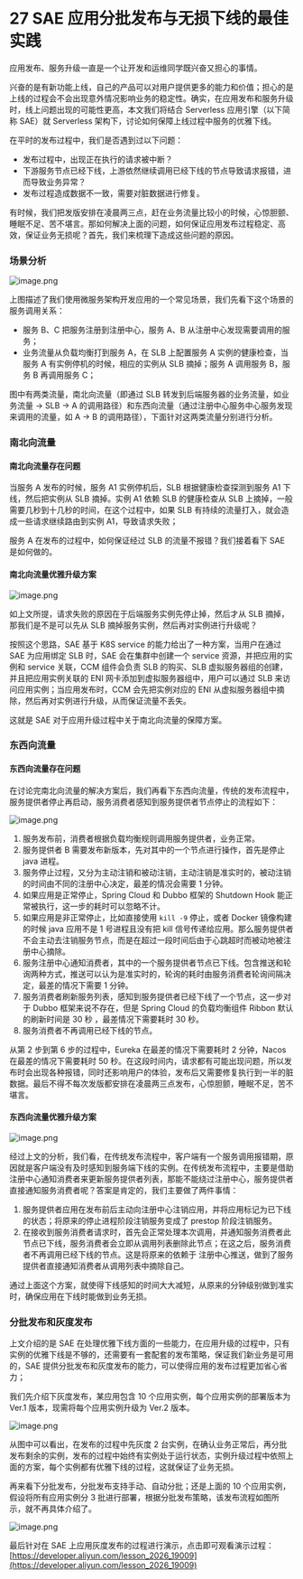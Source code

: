27 SAE 应用分批发布与无损下线的最佳实践
=======================

应用发布、服务升级一直是一个让开发和运维同学既兴奋又担心的事情。

兴奋的是有新功能上线，自己的产品可以对用户提供更多的能力和价值；担心的是上线的过程会不会出现意外情况影响业务的稳定性。确实，在应用发布和服务升级时，线上问题出现的可能性更高，本文我们将结合 Serverless 应用引擎（以下简称 SAE）就 Serverless 架构下，讨论如何保障上线过程中服务的优雅下线。

在平时的发布过程中，我们是否遇到过以下问题：

* 发布过程中，出现正在执行的请求被中断？
* 下游服务节点已经下线，上游依然继续调用已经下线的节点导致请求报错，进而导致业务异常？
* 发布过程造成数据不一致，需要对脏数据进行修复。

有时候，我们把发版安排在凌晨两三点，赶在业务流量比较小的时候，心惊胆颤、睡眠不足、苦不堪言。那如何解决上面的问题，如何保证应用发布过程稳定、高效，保证业务无损呢？首先，我们来梳理下造成这些问题的原因。

### 场景分析

![image.png](assets/2020-11-09-075020.png)

上图描述了我们使用微服务架构开发应用的一个常见场景，我们先看下这个场景的服务调用关系：

* 服务 B、C 把服务注册到注册中心，服务 A、B 从注册中心发现需要调用的服务；
* 业务流量从负载均衡打到服务 A，在 SLB 上配置服务 A 实例的健康检查，当服务 A 有实例停机的时候，相应的实例从 SLB 摘掉；服务 A 调用服务 B，服务 B 再调用服务 C；

图中有两类流量，南北向流量（即通过 SLB 转发到后端服务器的业务流量，如业务流量 -> SLB -> A 的调用路径）和东西向流量（通过注册中心服务中心服务发现来调用的流量，如 A -> B 的调用路径），下面针对这两类流量分别进行分析。

### 南北向流量

#### 南北向流量存在问题

当服务 A 发布的时候，服务 A1 实例停机后，SLB 根据健康检查探测到服务 A1 下线，然后把实例从 SLB 摘掉。实例 A1 依赖 SLB 的健康检查从 SLB 上摘掉，一般需要几秒到十几秒的时间，在这个过程中，如果 SLB 有持续的流量打入，就会造成一些请求继续路由到实例 A1，导致请求失败；

服务 A 在发布的过程中，如何保证经过 SLB 的流量不报错？我们接着看下 SAE 是如何做的。

#### 南北向流量优雅升级方案

![image.png](assets/2020-11-09-075025.png)

如上文所提，请求失败的原因在于后端服务实例先停止掉，然后才从 SLB 摘掉，那我们是不是可以先从 SLB 摘掉服务实例，然后再对实例进行升级呢？

按照这个思路，SAE 基于 K8S service 的能力给出了一种方案，当用户在通过 SAE 为应用绑定 SLB 时，SAE 会在集群中创建一个 service 资源，并把应用的实例和 service 关联，CCM 组件会负责 SLB 的购买、SLB 虚拟服务器组的创建，并且把应用实例关联的 ENI 网卡添加到虚拟服务器组中，用户可以通过 SLB 来访问应用实例；当应用发布时，CCM 会先把实例对应的 ENI 从虚拟服务器组中摘除，然后再对实例进行升级，从而保证流量不丢失。

这就是 SAE 对于应用升级过程中关于南北向流量的保障方案。

### 东西向流量

#### 东西向流量存在问题

在讨论完南北向流量的解决方案后，我们再看下东西向流量，传统的发布流程中，服务提供者停止再启动，服务消费者感知到服务提供者节点停止的流程如下：

![image.png](assets/2020-11-09-075026.png)

1. 服务发布前，消费者根据负载均衡规则调用服务提供者，业务正常。
2. 服务提供者 B 需要发布新版本，先对其中的一个节点进行操作，首先是停止 java 进程。
3. 服务停止过程，又分为主动注销和被动注销，主动注销是准实时的，被动注销的时间由不同的注册中心决定，最差的情况会需要 1 分钟。
4. 如果应用是正常停止，Spring Cloud 和 Dubbo 框架的 Shutdown Hook 能正常被执行，这一步的耗时可以忽略不计。
5. 如果应用是非正常停止，比如直接使用 `kill -9` 停止，或者 Docker 镜像构建的时候 java 应用不是 1 号进程且没有把 kill 信号传递给应用。那么服务提供者不会主动去注销服务节点，而是在超过一段时间后由于心跳超时而被动地被注册中心摘除。
6. 服务注册中心通知消费者，其中的一个服务提供者节点已下线。包含推送和轮询两种方式，推送可以认为是准实时的，轮询的耗时由服务消费者轮询间隔决定，最差的情况下需要 1 分钟。
7. 服务消费者刷新服务列表，感知到服务提供者已经下线了一个节点，这一步对于 Dubbo 框架来说不存在，但是 Spring Cloud 的负载均衡组件 Ribbon 默认的刷新时间是 30 秒 ，最差情况下需要耗时 30 秒。
8. 服务消费者不再调用已经下线的节点。

从第 2 步到第 6 步的过程中，Eureka 在最差的情况下需要耗时 2 分钟，Nacos 在最差的情况下需要耗时 50 秒。在这段时间内，请求都有可能出现问题，所以发布时会出现各种报错，同时还影响用户的体验，发布后又需要修复执行到一半的脏数据。最后不得不每次发版都安排在凌晨两三点发布，心惊胆颤，睡眠不足，苦不堪言。

#### 东西向流量优雅升级方案

![image.png](assets/2020-11-09-075028.png)

经过上文的分析，我们看，在传统发布流程中，客户端有一个服务调用报错期，原因就是客户端没有及时感知到服务端下线的实例。在传统发布流程中，主要是借助注册中心通知消费者来更新服务提供者列表，那能不能绕过注册中心，服务提供者直接通知服务消费者呢？答案是肯定的，我们主要做了两件事情：

1. 服务提供者应用在发布前后主动向注册中心注销应用，并将应用标记为已下线的状态；将原来的停止进程阶段注销服务变成了 prestop 阶段注销服务。
2. 在接收到服务消费者请求时，首先会正常处理本次调用，并通知服务消费者此节点已下线，服务消费者会立即从调用列表删除此节点；在这之后，服务消费者不再调用已经下线的节点。这是将原来的依赖于 注册中心推送，做到了服务提供者直接通知消费者从调用列表中摘除自己。

通过上面这个方案，就使得下线感知的时间大大减短，从原来的分钟级别做到准实时，确保应用在下线时能做到业务无损。

### 分批发布和灰度发布

上文介绍的是 SAE 在处理优雅下线方面的一些能力，在应用升级的过程中，只有实例的优雅下线是不够的，还需要有一套配套的发布策略，保证我们新业务是可用的，SAE 提供分批发布和灰度发布的能力，可以使得应用的发布过程更加省心省力；

我们先介绍下灰度发布，某应用包含 10 个应用实例，每个应用实例的部署版本为 Ver.1 版本，现需将每个应用实例升级为 Ver.2 版本。

![image.png](assets/2020-11-09-075029.png)

从图中可以看出，在发布的过程中先灰度 2 台实例，在确认业务正常后，再分批发布剩余的实例，发布的过程中始终有实例处于运行状态，实例升级过程中依照上面的方案，每个实例都有优雅下线的过程，这就保证了业务无损。

再来看下分批发布，分批发布支持手动、自动分批；还是上面的 10 个应用实例，假设将所有应用实例分 3 批进行部署，根据分批发布策略，该发布流程如图所示，就不再具体介绍了。

![image.png](assets/2020-11-09-075030.png)

最后针对在 SAE 上应用灰度发布的过程进行演示，点击即可观看演示过程：[https://developer.aliyun.com/lesson_2026_19009](https://developer.aliyun.com/lesson_2026_19009)
